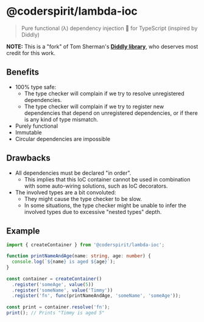 # @coderspirit/lambda-ioc

> Pure functional (λ) dependency injection 💉 for TypeScript (inspired by Diddly)

**NOTE:** This is a "fork" of Tom Sherman's
**[Diddly library](https://github.com/tom-sherman/diddly)**, who deserves most
credit for this work.

## Benefits

- 100% type safe:
  - The type checker will complain if we try to resolve unregistered
    dependencies.
  - The type checker will complain if we try to register new dependencies that
    depend on unregistered dependencies, or if there is any kind of type
    mismatch.
- Purely functional
- Immutable
- Circular dependencies are impossible

## Drawbacks

- All dependencies must be declared "in order".
  - This implies that this IoC container cannot be used in combination with some
    auto-wiring solutions, such as IoC decorators.
- The involved types are a bit convoluted:
  - They might cause the type checker to be slow.
  - In some situations, the type checker might be unable to infer the involved
    types due to excessive "nested types" depth.

## Example

```ts
import { createContainer } from '@coderspirit/lambda-ioc';

function printNameAndAge(name: string, age: number) {
  console.log(`${name} is aged ${age}`);
}
​
const container = createContainer()
  .register('someAge', value(5))
  .register('someName', value('Timmy'))
  .register('fn', func(printNameAndAge, 'someName', 'someAge'));
​
const print = container.resolve('fn');
print(); // Prints "Timmy is aged 5"
```
